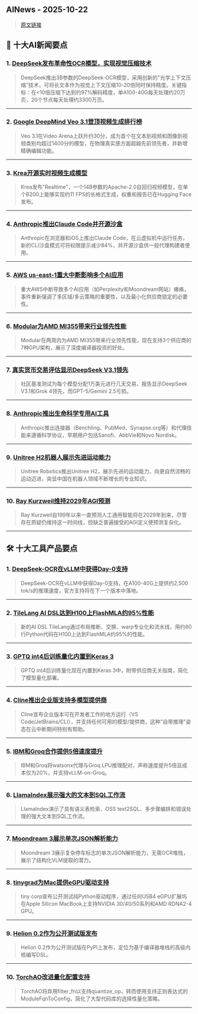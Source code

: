 ## AINews - 2025-10-22

> [原文链接](https://news.smol.ai/issues/25-10-20-not-much/)

## 📰 十大AI新闻要点

### 1. [DeepSeek发布革命性OCR模型，实现视觉压缩技术](https://github.com/deepseek-ai/DeepSeek-OCR)
> DeepSeek推出3B参数的DeepSeek-OCR模型，采用创新的"光学上下文压缩"技术，可将长文本作为视觉上下文压缩10-20倍同时保持精度。关键指标：在<10倍压缩下达到约97%解码精度，单A100-40G每天处理约20万页，20个节点每天处理约3300万页。

---

### 2. [Google DeepMind Veo 3.1登顶视频生成排行榜](https://twitter.com/GoogleDeepMind/status/1980261047836508213)
> Veo 3.1在Video Arena上跃升约30分，成为首个在文本到视频和图像到视频类别均超过1400分的模型，在物理真实感方面超越先前领先者，并新增精确编辑功能。

---

### 3. [Krea开源实时视频生成模型](https://twitter.com/krea_ai/status/1980358158376988747)
> Krea发布"Realtime"，一个14B参数的Apache-2.0自回归视频模型，在单个B200上能够实现约11 FPS的长格式生成，权重和报告已在Hugging Face发布。

---

### 4. [Anthropic推出Claude Code并开源沙盒](https://twitter.com/_catwu/status/1980338889958257106)
> Anthropic在浏览器和iOS上推出Claude Code，在云虚拟机中运行任务，新的CLI沙盒模式可将权限提示减少84%，并开源沙盒供一般代理构建者使用。

---

### 5. [AWS us-east-1重大中断影响多个AI应用](https://twitter.com/AravSrinivas/status/1980172632600506579)
> 重大AWS中断导致多个AI应用（如Perplexity和Moondream网站）瘫痪，事件重新强调了多区域/多云策略的重要性，以及最小化供应商锁定的必要性。

---

### 6. [Modular为AMD MI355带来行业领先性能](https://twitter.com/clattner_llvm/status/1980320847475913112)
> Modular在两周内为AMD MI355带来行业领先性能，现在支持3个供应商的7种GPU架构，展示了深度编译器投资的好处。

---

### 7. [真实货币交易评估显示DeepSeek V3.1领先](https://twitter.com/mervenoyann/status/1980178771706835425)
> 社区基准测试为每个模型分配1万美元进行几天交易，报告显示DeepSeek V3.1和Grok 4领先，而GPT-5/Gemini 2.5亏损。

---

### 8. [Anthropic推出生命科学专用AI工具](https://twitter.com/AnthropicAI/status/1980308459368436093)
> Anthropic推出连接器（Benchling、PubMed、Synapse.org等）和代理技能来遵循科学协议，早期用户包括Sanofi、AbbVie和Novo Nordisk。

---

### 9. [Unitree H2机器人展示先进运动能力](https://www.reddit.com/r/singularity/comments/1obbuf9/introducing_unitree_h2_china_is_too_good_at/)
> Unitree Robotics推出Unitree H2，展示先进的运动能力，向更自然流畅的运动迈进，突显中国在机器人领域不断增长的专业知识。

---

### 10. [Ray Kurzweil维持2029年AGI预测](https://www.reddit.com/r/OpenAI/comments/1obh30l/in_1999_most_thought_ray_kurzweil_was_insane_for/)
> Ray Kurzweil自199年以来一直预测人工通用智能将在2029年到来，尽管存在质疑仍维持这一时间线，但缺乏普遍接受的AGI定义使预测复杂化。

---

## 🛠️ 十大工具产品要点

### 1. [DeepSeek-OCR在vLLM中获得Day-0支持](https://twitter.com/vllm_project/status/1980235518706401405)
> DeepSeek-OCR在vLLM中获得Day-0支持，在A100-40G上提供约2,500 tok/s的推理速度，官方支持将在下一个版本中落地。

---

### 2. [TileLang AI DSL达到H100上FlashMLA约95%性能](https://twitter.com/ZhihuFrontier/status/1980170674112188440)
> 新的AI DSL TileLang通过布局推断、交换、warp专业化和流水线，用约80行Python代码在H100上达到FlashMLA约95%的性能。

---

### 3. [GPTQ int4后训练量化内置到Keras 3](https://twitter.com/fchollet/status/1980343806265552918)
> GPTQ int4后训练量化现在内置到Keras 3中，附带供应商无关指南，简化了模型量化部署。

---

### 4. [Cline推出企业版支持多模型提供商](https://twitter.com/cline/status/1980369441079849229)
> Cline宣布企业版本可在开发者工作的地方运行（VS Code/JetBrains/CLI），并支持任何可用的模型/提供商，这种"自带推理"姿态在云中断期间特别有帮助。

---

### 5. [IBM和Groq合作提供5倍速度提升](https://twitter.com/robdthomas/status/1980239227955683598)
> IBM和Groq将watsonx代理与Groq LPU推理配对，声称速度提升5倍且成本仅为20%，并支持vLLM-on-Groq。

---

### 6. [LlamaIndex展示强大的文本到SQL工作流](https://twitter.com/llama_index/status/1980309057287446532)
> LlamaIndex演示了具有语义表检索、OSS text2SQL、多步骤编排和错误处理的强大文本到SQL工作流。

---

### 7. [Moondream 3展示单次JSON解析能力](https://twitter.com/moondreamai/status/1980405287531254089)
> Moondream 3展示复杂停车标志的单次JSON解析能力，无需OCR堆栈，展示了结构化VLM提取的潜力。

---

### 8. [tinygrad为Mac提供eGPU驱动支持](https://twitter.com/__tinygrad__/status/1980082660920918045)
> tiny corp宣布公开测试纯Python驱动程序，通过任何USB4 eGPU扩展坞在Apple Silicon MacBook上支持NVIDIA 30/40/50系列和AMD RDNA2-4 GPU。

---

### 9. [Helion 0.2作为公开测试版发布](https://pypi.org/project/helion/0.2.0/)
> Helion 0.2作为公开测试版在PyPI上发布，定位为基于编译器堆栈的高级内核编写DSL。

---

### 10. [TorchAO改进量化配置支持](https://github.com/pytorch/ao/pull/3083)
> TorchAO将弃用filter_fn以支持quantize_op，转而使用支持正则表达式的ModuleFqnToConfig，简化了大型代码库的选择性量化策略。

---